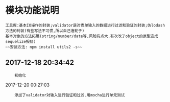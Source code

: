 # 模块功能说明
```
工具库:基本IO操作的封装;validator是对表单输入的数据进行过滤和验证的封装;仿lodash方法的封装(有些写法不习惯,所以自己造轮子)
基本对象的方法拓展(string/number/date等,风险有点大.有次改了object的原型造成sequelize报错)
~~安装方法: npm install utils2 -s~~
```
## 2017-12-18 20:34:42
```
    初始化
```
2017-12-20 00:27:03
```
    添加了validator对输入进行验证和过滤.用mocha进行单元测试
```